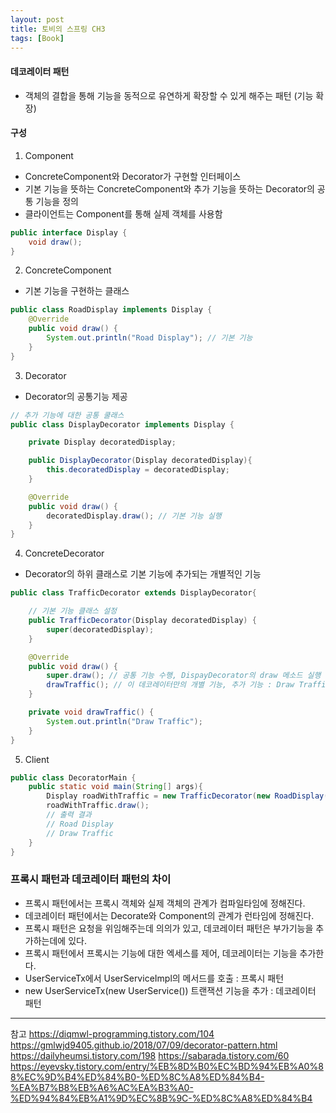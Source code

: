 ```yaml
---
layout: post
title: 토비의 스프링 CH3
tags: [Book]
---
```


#### 데코레이터 패턴 

- 객체의 결합을 통해 기능을 동적으로 유연하게 확장할 수 있게 해주는 패턴 (기능 확장)

#### 구성

1. Component

- ConcreteComponent와 Decorator가 구현할 인터페이스
- 기본 기능을 뜻하는 ConcreteComponent와 추가 기능을 뜻하는 Decorator의 공통 기능을 정의
- 클라이언트는 Component를 통해 실제 객체를 사용함

``` java
public interface Display {
    void draw();
}
```

2. ConcreteComponent

- 기본 기능을 구현하는 클래스

``` java
public class RoadDisplay implements Display {
    @Override
    public void draw() {
        System.out.println("Road Display"); // 기본 기능
    }
}
```

3. Decorator 

- Decorator의 공통기능 제공

``` java
// 추가 기능에 대한 공통 쿨래스
public class DisplayDecorator implements Display {

    private Display decoratedDisplay;

    public DisplayDecorator(Display decoratedDisplay){
        this.decoratedDisplay = decoratedDisplay;
    }

    @Override
    public void draw() {
        decoratedDisplay.draw(); // 기본 기능 실행
    }
}
```

4. ConcreteDecorator

- Decorator의 하위 클래스로 기본 기능에 추가되는 개별적인 기능

``` java
public class TrafficDecorator extends DisplayDecorator{

    // 기본 기능 클래스 설정 
    public TrafficDecorator(Display decoratedDisplay) {
        super(decoratedDisplay);
    }

    @Override
    public void draw() {
        super.draw(); // 공통 기능 수행, DispayDecorator의 draw 메소드 실행
        drawTraffic(); // 이 데코레이터만의 개별 기능, 추가 기능 : Draw Traffic 출력
    }

    private void drawTraffic() {
        System.out.println("Draw Traffic");
    }
}
```

5. Client 

```java
public class DecoratorMain {
    public static void main(String[] args){
        Display roadWithTraffic = new TrafficDecorator(new RoadDisplay());
        roadWithTraffic.draw();
        // 출력 결과
        // Road Display
        // Draw Traffic
    }
}
```

### 프록시 패턴과 데코레이터 패턴의 차이

- 프록시 패턴에서는 프록시 객체와 실제 객체의 관계가 컴파일타임에 정해진다.
- 데코레이터 패턴에서는 Decorate와 Component의 관계가 런타임에 정해진다.
- 프록시 패턴은 요청을 위임해주는데 의의가 있고, 데코레이터 패턴은 부가기능을 추가하는데에 있다.
- 프록시 패턴에서 프록시는 기능에 대한 엑세스를 제어, 데코레이터는 기능을 추가한다.
- UserServiceTx에서 UserServiceImpl의 메서드를 호출 : 프록시 패턴
- new UserServiceTx(new UserService()) 트랜잭션 기능을 추가 : 데코레이터 패턴

 
* * *
참고
https://diqmwl-programming.tistory.com/104
https://gmlwjd9405.github.io/2018/07/09/decorator-pattern.html
https://dailyheumsi.tistory.com/198
https://sabarada.tistory.com/60
https://eyevsky.tistory.com/entry/%EB%8D%B0%EC%BD%94%EB%A0%88%EC%9D%B4%ED%84%B0-%ED%8C%A8%ED%84%B4-%EA%B7%B8%EB%A6%AC%EA%B3%A0-%ED%94%84%EB%A1%9D%EC%8B%9C-%ED%8C%A8%ED%84%B4